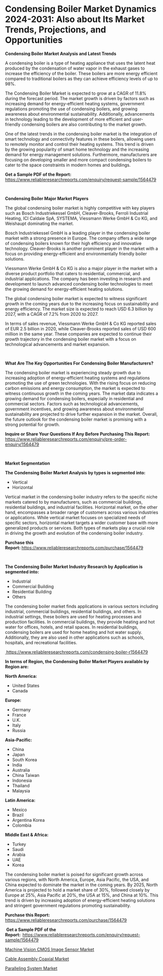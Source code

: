 <p><h1>Condensing Boiler Market Dynamics 2024-2031: Also about Its Market Trends, Projections, and Opportunities</h1></p><p><strong>Condensing Boiler Market Analysis and Latest Trends</strong></p>
<p><p>A condensing boiler is a type of heating appliance that uses the latent heat produced by the condensation of water vapor in the exhaust gases to increase the efficiency of the boiler. These boilers are more energy efficient compared to traditional boilers as they can achieve efficiency levels of up to 98%.</p><p>The Condensing Boiler Market is expected to grow at a CAGR of 11.8% during the forecast period. The market growth is driven by factors such as increasing demand for energy-efficient heating systems, government regulations promoting the use of condensing boilers, and growing awareness about environmental sustainability. Additionally, advancements in technology leading to the development of more efficient and user-friendly condensing boilers are also contributing to the market growth.</p><p>One of the latest trends in the condensing boiler market is the integration of smart technology and connectivity features in these boilers, allowing users to remotely monitor and control their heating systems. This trend is driven by the growing popularity of smart home technology and the increasing demand for energy management solutions. Furthermore, manufacturers are focusing on developing smaller and more compact condensing boilers to cater to the space constraints in modern homes and buildings.</p></p>
<p><strong>Get a Sample PDF of the Report:&nbsp;</strong> <a href="https://www.reliableresearchreports.com/enquiry/request-sample/1564479">https://www.reliableresearchreports.com/enquiry/request-sample/1564479</a></p>
<p>&nbsp;</p>
<p><strong>Condensing Boiler Major Market Players</strong></p>
<p><p>The global condensing boiler market is highly competitive with key players such as Bosch Industriekessel GmbH, Cleaver-Brooks, Ferroli Industrial Heating, ICI Caldaie SpA, SYSTEMA, Viessmann Werke GmbH & Co KG, and Weishaupt dominating the market. </p><p>Bosch Industriekessel GmbH is a leading player in the condensing boiler market with a strong presence in Europe. The company offers a wide range of condensing boilers known for their high efficiency and innovative technology. Cleaver-Brooks is another prominent player in the market with a focus on providing energy-efficient and environmentally friendly boiler solutions. </p><p>Viessmann Werke GmbH & Co KG is also a major player in the market with a diverse product portfolio that caters to residential, commercial, and industrial applications. The company has been investing in research and development to launch advanced condensing boiler technologies to meet the growing demand for energy-efficient heating solutions. </p><p>The global condensing boiler market is expected to witness significant growth in the coming years due to the increasing focus on sustainability and energy efficiency. The market size is expected to reach USD 6.3 billion by 2027, with a CAGR of 7.2% from 2020 to 2027.</p><p>In terms of sales revenue, Viessmann Werke GmbH & Co KG reported sales of EUR 2.5 billion in 2020, while Cleaver-Brooks reported sales of USD 600 million in the same year. These companies are expected to continue their growth trajectory in the condensing boiler market with a focus on technological advancements and market expansion.</p></p>
<p>&nbsp;</p>
<p><strong>What Are The Key Opportunities For Condensing Boiler Manufacturers?</strong></p>
<p><p>The condensing boiler market is experiencing steady growth due to increasing adoption of energy-efficient heating systems and regulations promoting the use of green technologies. With the rising focus on reducing carbon emissions and energy consumption, the market is expected to witness continuous growth in the coming years. The market data indicates a growing demand for condensing boilers, especially in residential and commercial sectors. Factors such as technological advancements, government incentives, and growing awareness about environmental sustainability are projected to drive further expansion in the market. Overall, the future outlook for the condensing boiler market is promising with a strong potential for growth.</p></p>
<p><strong>Inquire or Share Your Questions If Any Before Purchasing This Report:</strong> <a href="https://www.reliableresearchreports.com/enquiry/pre-order-enquiry/1564479">https://www.reliableresearchreports.com/enquiry/pre-order-enquiry/1564479</a></p>
<p>&nbsp;</p>
<p><strong>Market Segmentation</strong></p>
<p><strong>The Condensing Boiler Market Analysis by types is segmented into:</strong></p>
<p><ul><li>Vertical</li><li>Horizontal</li></ul></p>
<p><p>Vertical market in the condensing boiler industry refers to the specific niche markets catered to by manufacturers, such as commercial buildings, residential buildings, and industrial facilities. Horizontal market, on the other hand, encompasses a broader range of customers across various industries or applications. While vertical market focuses on specialized needs of specific sectors, horizontal market targets a wider customer base with more generalized products or services. Both types of markets play a crucial role in driving the growth and evolution of the condensing boiler industry.</p></p>
<p><strong>Purchase this Report:&nbsp;</strong><a href="https://www.reliableresearchreports.com/purchase/1564479">https://www.reliableresearchreports.com/purchase/1564479</a></p>
<p>&nbsp;</p>
<p><strong>The Condensing Boiler Market Industry Research by Application is segmented into:</strong></p>
<p><ul><li>Industrial</li><li>Commercial Building</li><li>Residential Building</li><li>Others</li></ul></p>
<p><p>The condensing boiler market finds applications in various sectors including industrial, commercial buildings, residential buildings, and others. In industrial settings, these boilers are used for heating processes and production facilities. In commercial buildings, they provide heating and hot water for offices, hotels, and retail spaces. In residential buildings, condensing boilers are used for home heating and hot water supply. Additionally, they are also used in other applications such as schools, hospitals, and recreational facilities.</p></p>
<p><a href="https://www.reliableresearchreports.com/condensing-boiler-r1564479">&nbsp;https://www.reliableresearchreports.com/condensing-boiler-r1564479</a></p>
<p><strong>In terms of Region, the Condensing Boiler Market Players available by Region are:</strong></p>
<p>
    <p> <strong> North America: </strong>
        <ul>
            <li>United States</li>
            <li>Canada</li>
        </ul>
        </p> 
    <p> <strong> Europe: </strong>
        <ul>
            <li>Germany</li>
            <li>France</li>
            <li>U.K.</li>
            <li>Italy</li>
            <li>Russia</li>
        </ul>
        </p> 
    <p> <strong> Asia-Pacific: </strong>
        <ul>
            <li>China</li>
            <li>Japan</li>
            <li>South Korea</li>
            <li>India</li>
            <li>Australia</li>
            <li>China Taiwan</li>
            <li>Indonesia</li>
            <li>Thailand</li>
            <li>Malaysia</li>
        </ul>
        </p> 
    <p> <strong> Latin America: </strong>
        <ul>
            <li>Mexico</li>
            <li>Brazil</li>
            <li>Argentina Korea</li>
            <li>Colombia</li>
        </ul>
        </p> 
    <p> <strong> Middle East & Africa: </strong>
        <ul>
            <li>Turkey</li>
            <li>Saudi</li>
            <li>Arabia</li>
            <li>UAE</li>
            <li>Korea</li>
        </ul>
    </p>
    </p>
<p><p>The condensing boiler market is poised for significant growth across various regions, with North America, Europe, Asia Pacific, the USA, and China expected to dominate the market in the coming years. By 2025, North America is projected to hold a market share of 30%, followed closely by Europe at 25%, Asia Pacific at 20%, the USA at 15%, and China at 10%. This trend is driven by increasing adoption of energy-efficient heating solutions and stringent government regulations promoting sustainability.</p></p>
<p><strong>Purchase this Report: </strong><a href="https://www.reliableresearchreports.com/purchase/1564479">https://www.reliableresearchreports.com/purchase/1564479</a></p>
<p>&nbsp;<strong>Get a Sample PDF of the Report:&nbsp;&nbsp;</strong><a href="https://www.reliableresearchreports.com/enquiry/request-sample/1564479">https://www.reliableresearchreports.com/enquiry/request-sample/1564479</a></p>
<p><strong></strong></p>
<p><p><a href="https://www.linkedin.com/pulse/machine-vision-cmos-image-sensor-market-exploring-share-trends-z92nf?trackingId=uGMvjc1kN9JKBYsXqNjwow%3D%3D">Machine Vision CMOS Image Sensor Market</a></p><p><a href="https://www.linkedin.com/pulse/cable-assembly-coaxial-market-trends-analysis-forecasted-zpqsc?trackingId=PMwOIkZSJYpQLrCOK9XtWQ%3D%3D">Cable Assembly Coaxial Market</a></p><p><a href="https://www.linkedin.com/pulse/paralleling-system-market-size-outlook-forecast-2024-2031-insightra-cyx3f?trackingId=leeN1aA2lLUgOLaSx96Xcg%3D%3D">Paralleling System Market</a></p></p>